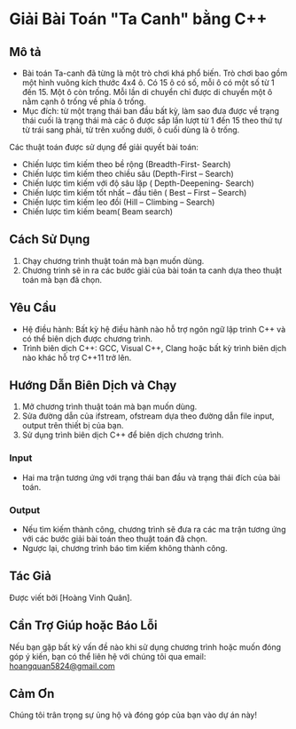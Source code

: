 ﻿# Giải Bài Toán "Ta Canh" bằng C++

## Mô tả

- Bài toán Ta-canh đã từng là một trò chơi khá phổ biến. Trò chơi bao gồm một hình vuông kích thước 4x4 ô. Có 15 ô có số, mỗi ô có một số từ 1 đến 15. Một ô còn trống. Mỗi lần di chuyển chỉ được di chuyển một ô nằm cạnh ô trống về phía ô trống. 
- Mục đích: từ một trạng thái ban đầu bất kỳ, làm sao đưa được về trạng thái cuối là trạng thái mà các ô được sắp lần lượt từ 1 đến 15 theo thứ tự từ trái sang phải, từ trên xuống dưới, ô cuối dùng là ô trống.

Các thuật toán được sử dụng để giải quyết bài toán:
-	 Chiến lược tìm kiếm theo bề rộng (Breadth-First- Search)
-	 Chiến lược tìm kiếm theo chiều sâu (Depth-First – Search)
-	 Chiến lược tìm kiếm với độ sâu lặp ( Depth-Deepening- Search)
-	 Chiến lược tìm kiếm tốt nhất – đầu tiên ( Best – First – Search)
-	 Chiến lược tìm kiếm leo đồi (Hill – Climbing – Search)
-	 Chiến lược tìm kiếm beam( Beam search)


## Cách Sử Dụng

1. Chạy chương trình thuật toán mà bạn muốn dùng.
2. Chương trình sẽ in ra các bước giải của bài toán ta canh dựa theo thuật toán mà bạn đã chọn.

## Yêu Cầu

- Hệ điều hành: Bất kỳ hệ điều hành nào hỗ trợ ngôn ngữ lập trình C++ và có thể biên dịch được chương trình.
- Trình biên dịch C++: GCC, Visual C++, Clang hoặc bất kỳ trình biên dịch nào khác hỗ trợ C++11 trở lên.

## Hướng Dẫn Biên Dịch và Chạy

1. Mở chương trình thuật toán mà bạn muốn dùng.
2. Sửa đường dẫn của ifstream, ofstream dựa theo đường dẫn file input, output trên thiết bị của bạn.
3. Sử dụng trình biên dịch C++ để biên dịch chương trình.

### Input
- Hai ma trận tương ứng với trạng thái ban đầu và trạng thái đích của bài toán.

### Output
- Nếu tìm kiếm thành công, chương trình sẽ đưa ra các ma trận tương ứng với các bước giải bài toán theo thuật toán đã chọn.
- Ngược lại, chương trình báo tìm kiếm không thành công.

## Tác Giả

Được viết bởi [Hoàng Vinh Quân].

## Cần Trợ Giúp hoặc Báo Lỗi

Nếu bạn gặp bất kỳ vấn đề nào khi sử dụng chương trình hoặc muốn đóng góp ý kiến, bạn có thể liên hệ với chúng tôi qua email: hoangquan5824@gmail.com

## Cảm Ơn

Chúng tôi trân trọng sự ủng hộ và đóng góp của bạn vào dự án này!


